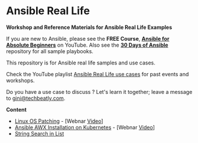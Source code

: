 # Ansible Real Life

**Workshop and Reference Materials for Ansible Real Life Examples**

If you are new to Ansible, please see the **FREE Course**, **[Ansible for Absolute Beginners](https://www.techbeatly.com/ansible-course)** on YouTube. Also see the **[30 Days of Ansible](https://github.com/ginigangadharan/30-Days-of-Ansible-Bootcamp)** repository for all sample playbooks.

This repository is for Ansible real life samples and use cases.

Check the YouTube playlist [Ansible Real Life use cases](https://www.youtube.com/playlist?list=PLH5uDiXcw8tSJBiIGyZ2n5dMTh00Dej6j) for past events and workshops.

Do you have a use case to discuss ? Let's learn it together; leave a message to [gini@techbeatly.com](mailto:gini@techbeatly.com).

**Content**

- [Linux OS Patching](Linux-OS-Patching) - [Webnar [Video](https://www.youtube.com/watch?v=sGXTfsz-3-4)]
- [Ansible AWX Installation on Kubernetes](https://github.com/sharanpeetani/awx_presentation) - [Webnar [Video](https://www.youtube.com/watch?v=wbfGRIaGJpQ)]
- [String Search in List](String-Search-in-List)
